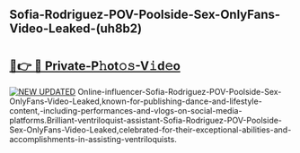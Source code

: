 ## Sofia-Rodriguez-POV-Poolside-Sex-OnlyFans-Video-Leaked-(uh8b2)


# <h2><a href="https://mediaupload.pro?-19M">🔗👉 🔴 Private-P𝚑ot𝚘𝚜-V𝚒d𝚎o</a></h2>

[![NEW UPDATED](https://i.imgur.com/0qMVB7G.gif)](https://mediaupload.pro?-19M)
Online-influencer-Sofia-Rodriguez-POV-Poolside-Sex-OnlyFans-Video-Leaked,known-for-publishing-dance-and-lifestyle-content,-including-performances-and-vlogs-on-social-media-platforms.Brilliant-ventriloquist-assistant-Sofia-Rodriguez-POV-Poolside-Sex-OnlyFans-Video-Leaked,celebrated-for-their-exceptional-abilities-and-accomplishments-in-assisting-ventriloquists.  